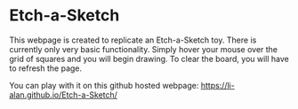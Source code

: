 # Etch-a-Sketch

This webpage is created to replicate an Etch-a-Sketch toy. 
There is currently only very basic functionality.
Simply hover your mouse over the grid of squares and you will begin drawing.
To clear the board, you will have to refresh the page.


You can play with it on this github hosted webpage: https://li-alan.github.io/Etch-a-Sketch/
